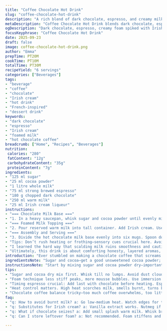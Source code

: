 ```yaml
---
title: "Coffee Chocolate Hot Drink"
slug: "coffee-chocolate-hot-drink"
description: "A rich blend of dark chocolate, espresso, and creamy milk comes together to create a warm, frothy beverage. Hot milk infused with cocoa and espresso melds with chopped bittersweet chocolate, then topped with a creamy foam spiked with Irish cream liqueur. Vegetarians rejoice—no nuts, gluten, or eggs here. Substitutions for dairy and Baileys included. Works as a soothing pick-me-up or quiet nightcap. Attention to texture and aroma key. Watch the froth, smell the coffee and chocolate—don’t scorch the milk or lose the glossy melted chocolate sheen. Experience balance in bitterness, creaminess, sweetness. Six servings; enough to share or savor slowly."
metaDescription: "Coffee Chocolate Hot Drink blends dark chocolate, espresso, creamy milk, and Irish cream foam for a warm, frothy, bittersweet beverage serving six."
ogDescription: "Dark chocolate, espresso, creamy foam spiked with Irish cream. Watch steam, bubbles, textures. Six servings of layered bitterness and creaminess."
focusKeyphrase: "Coffee Chocolate Hot Drink"
date: 2025-09-23
draft: false
image: coffee-chocolate-hot-drink.png
author: "Emma"
prepTime: PT20M
cookTime: PT10M
totalTime: PT30M
recipeYield: "6 servings"
categories: ["Beverages"]
tags:
- "beverage"
- "coffee"
- "chocolate"
- "Irish cream"
- "hot drink"
- "French-inspired"
- "dessert drink"
keywords:
- "dark chocolate"
- "espresso"
- "Irish cream"
- "foamed milk"
- "hot chocolate coffee"
breadcrumb: ["Home", "Recipes", "Beverages"]
nutrition: 
 calories: "280"
 fatContent: "12g"
 carbohydrateContent: "35g"
 proteinContent: "7g"
ingredients:
- "125 ml sugar"
- "25 ml cocoa powder"
- "1 litre whole milk"
- "75 ml strong brewed espresso"
- "180 g chopped dark chocolate"
- "250 ml warm milk"
- "25 ml Irish cream liqueur"
instructions:
- "=== Chocolate Milk Base ==="
- "1. In a heavy saucepan, whisk sugar and cocoa powder until evenly mixed, no lumps. Slowly pour in most of the milk, reserving about 100 ml, while stirring constantly. Add espresso and chopped dark chocolate. Heat over medium. Watch closely for simmering edges—bubbles tiny and quick, not a rolling boil. Stir with a whisk to dissolve chocolate fully, creating a thick glossy liquid. Remove from heat when the steam thickens and aroma hits deep bittersweet. Keep warm, no boil to avoid milk burning or chocolate seizing."
- "=== Foamed Milk Topping ==="
- "2. Pour reserved warm milk into tall container. Add Irish cream. Use an immersion blender or milk frother to whip until mousse-like bubbles form, light and airy. Avoid overfoaming/too dry—should hold peaks but remain creamy, not stiff. If you want caffeine-free, swap espresso with chicory coffee or strong rooibos instead."
- "=== Assembly and Serving ==="
- "3. Divide the hot chocolate milk base evenly into six mugs. Spoon dollops of foam over each. Watch the foam slowly melt into the chocolate—listen for gentle fizz and watch shifting textures. Serve immediately with a spoon to stir through the creamy froth as you sip. Leftover foam can stiffen—serve fresh. If dairy is an issue, oat milk steams well, though flavor changes—add a pinch of cinnamon to bring back earthiness. No alcohol? Use vanilla extract or a pinch of nutmeg to replace Baileys."
- "Tips: Don’t rush heating or frothing—sensory cues crucial here. Avoid lumps in cocoa early on; sift if needed. Chocolate quality makes or breaks it—go for minimum 70% cacao, otherwise it tastes flat. Espresso timing important—the aroma changes fast, put it in last with chocolate just before heating. Don’t scorch milk or the bitter burnt taste takes over. If chocolate seize happens, add small splash of milk and whisk briskly. Foam too fast or dry? Lower speed or soak milk frother with water immediately after use to keep it clean."
- "I learned the hard way that scalding milk ruins smoothness and cautions against high heat—better to almost simmer then stir off heat. The blend of cocoa and coffee is a balancing act—too much coffee kills chocolate’s personality, too little feels pale. Experiment with chocolate percentages to tweak bitterness. Baileys adds creaminess but can be swapped—consider Irish whiskey plus a tiny drizzle of honey to keep it interesting without liqueur."
- "Ultimately, this drink is about comforting honesty, layered aromas, warmth, and velvety textures—all about timing and feeling it rather than stopwatch precision."
introduction: "Ever stumbled on making a chocolate coffee that screams flat or worse, bitter burnt disaster? Yeah, me too. This version evolved through burnt milk, gritty cocoa lumps, and overzealous foam that’s more air than cream. Now I know the secret’s in that slow melt, the controlled simmer, and when to invite coffee and chocolate to the party. It’s not cooking by numbers; it’s watching the milk steam, listening for faint bubbling, smelling chocolate bloom, and seeing foam peak but stay creamy. The Baileys? Optional, but when used right, it gives a silky, boozy cloud that cuts through bitterness and adds magic. A little pazazz in a cup. Ready to try? You’ll never look at hot chocolate the same."
ingredientsNote: "Sugar and cocoa—get a good unsweetened cocoa powder; sift to avoid clumps, or whisk powder with sugar dry to distribute evenly. Whole milk preferred for creaminess; skim or plant-based milks can be used but expect flavor shifts. Espresso: use strong, freshly brewed for aroma punch, or instant powder dissolved in warm water in a pinch. Dark chocolate needs to be at least 70%, chopped finely to melt fast and evenly. Baileys—or Irish cream liqueur—adds booziness and creamy silkiness; substitute vanilla extract or omit if kids involved or for caffeine-free. Warm the milk for foam, but don’t boil to preserve proteins for best froth. Clean equipment free of fat for good foam formation, or milk won’t froth properly."
instructionsNote: "Start by mixing sugar and cocoa powder dry—important step for even melt, no gritty dust hiding. Add almost all the milk at room temp or warm, slowly whisk to avoid lumps. Then add the espresso and chocolate last to melt them slowly together—high heat burns milk fast, keep it between 70-80°C or listen for faint popping bubbles around the pan edges. While base warms, foam your reserved milk and Baileys at medium speed for textural contrast, not stiff peaks like cake meringue but light mousse that melts on top. Pour hot base into mugs first to avoid extinguishing foam’s fluff. Foam left too long toughens, so serve quickly. Play with small tweaks—add cinnamon or vanilla at cocoa step or replace espresso with decaf for night drink. Efficiency hack? Prepare espresso while melting chocolate; keeps timing smooth."
tips:
- "Sugar and cocoa dry mix first. Whisk till no lumps. Avoid dust clouds. Slow milk addition helps smooth cocoa dissolve. Reserve milk for foam skips clumps. Espresso and chocolate added last — key to prevent early scorch and bitterness. More than 80°C ruins milk proteins. Watch tiny bubbles at edges, not big boil. Aroma shift signals ready base. If chocolate seizes, splash milk, whisk fast, repeat without heat spike."
- "Foam technique less stiff peaks, more mousse bubbles. Use immersion blender or frother low speed. Don’t overfoam — dry style toughens mouthfeel. Irish cream adds softness, replace with vanilla or nutmeg if no booze. Room temp milk froths better than cold but avoid boiling. Frother care matters. Rinse right after use or drying milk residue kills next batch’s texture. Keep foam creamy, light, melts on hot chocolate with fizzing and subtle shift in textures."
- "Timing espresso crucial: Add last with chocolate before heating. Espresso aroma fades fast. Brewing fresh essential but instant powder works in pinch, dissolving in warm water. Dark chocolate minimum 70% — bitter too low affects bitter-sweet balance. Substitute oat milk for dairy—adds earthiness, so sprinkle cinnamon if bland. Baileys swaps with whiskey and honey; tweak sweetness. Scalding milk ruins creaminess, flick off heat before bubbling. The melt, slow simmer, steady whisk — all about feel not stopwatch."
- "Heat control matters. High heat scorches milk, smells burnt, turns bitter fast. Watch edges for minuscule pop, hint of steam, keeps protein intact. Overfoam? Lower frother speed immediately and rinse blades. Cocoa lumps? Sift before mixing or whisk dry with sugar for even dispersal. Leftover foam hardens—serve fresh only. Combine hot base and fresh foam quickly, foam melts gently. Experiment small tweaks— cinnamon, vanilla, decaf espresso. Clean equipment for consistent texture; fat residue kills froth."
- "Chocolate coffee balance tricky—too much coffee overwhelms, too little weakens flavor. Adjust chocolate ratio for desired bitterness. Baileys adds cream and sweetness, but swap options keep drink interesting. Don’t rush heating; sensory cues over timers. Listen for bubbling edge, watch for aroma bloom. Remove heat at right scent. Foam till mousse, not stiff peak. Serve immediately; texture shifts fast. Reheat can kill glossy sheen; better fresh. Small splash milk revives seized chocolate if needed."
faq:
- "q: How to avoid burnt milk? a: Go low-medium heat. Watch edges for tiny pop bubbles, no rolling boil. Smell matters—burnt milk smell hits before scorch. Stir off heat when steam thickens aroma. High heat ruins texture fast."
- "q: Substitutes for Irish cream? a: Vanilla extract works. Nutmeg if you want spice. Irish whiskey plus honey adds sweetness without liqueur. Keep foam creamy, don’t overdo alcohol replacement—changes texture and mouthfeel."
- "q: What if chocolate seizes? a: Add small splash warm milk. Whisk briskly off heat. Repeat till smooth. Seize happens if milk too hot or dry powder hits chocolate. Slow melt avoids this. Low heat key."
- "q: Can I store leftover foam? a: Not recommended. Foam stiffens and dries fast. Try serving quickly. Refrigeration kills texture. If leftover base, reheat gently but foam needs fresh whip each time. Real talk—foam is finicky."

---
```


